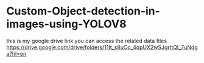 # Custom-Object-detection-in-images-using-YOLOV8


this is my google drive link you can access the related data files
https://drive.google.com/drive/folders/11It_s8uCq_4qpUX2wSJgrItQI_7uNdga?hl=en
